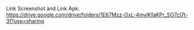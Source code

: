 Link Screenshot and Link Apk:
https://drive.google.com/drive/folders/1E67Mzz-OxL-4mylKfaKPr_SO7cI7t-3f?usp=sharing  

